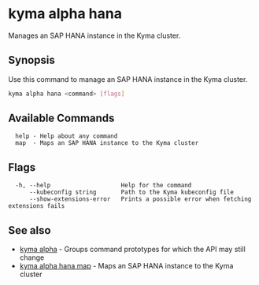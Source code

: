 # kyma alpha hana

Manages an SAP HANA instance in the Kyma cluster.

## Synopsis

Use this command to manage an SAP HANA instance in the Kyma cluster.

```bash
kyma alpha hana <command> [flags]
```

## Available Commands

```text
  help - Help about any command
  map  - Maps an SAP HANA instance to the Kyma cluster
```

## Flags

```text
  -h, --help                    Help for the command
      --kubeconfig string       Path to the Kyma kubeconfig file
      --show-extensions-error   Prints a possible error when fetching extensions fails
```

## See also

* [kyma alpha](kyma_alpha.md)                   - Groups command prototypes for which the API may still change
* [kyma alpha hana map](kyma_alpha_hana_map.md) - Maps an SAP HANA instance to the Kyma cluster
